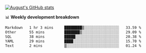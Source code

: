 
[![August's GitHub stats](https://github-readme-stats.vercel.app/api?username=zou-weidong&show_icons=true&theme=radical)](https://github.com/zou-weidong)


📊 **Weekly development breakdown**
<!--START_SECTION:waka-->

```txt
Markdown   1 hr 3 mins     ████████▒░░░░░░░░░░░░░░░░   33.59 %
Other      55 mins         ███████▒░░░░░░░░░░░░░░░░░   29.09 %
SQL        38 mins         █████░░░░░░░░░░░░░░░░░░░░   20.38 %
YAML       29 mins         ████░░░░░░░░░░░░░░░░░░░░░   15.70 %
Text       2 mins          ▒░░░░░░░░░░░░░░░░░░░░░░░░   01.24 %
```

<!--END_SECTION:waka-->
